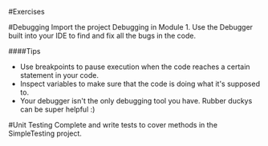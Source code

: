 #Exercises

#Debugging
Import the project Debugging in Module 1. 
Use the Debugger built into your IDE to find and fix all the bugs in the code. 

####Tips
* Use breakpoints to pause execution when the code reaches a certain statement in your code.
* Inspect variables to make sure that the code is doing what it's supposed to.
* Your debugger isn't the only debugging tool you have. Rubber duckys can be super helpful :)

#Unit Testing
Complete and write tests to cover methods in the SimpleTesting project.